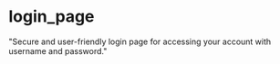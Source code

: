 # login_page
"Secure and user-friendly login page for accessing your account with username and password."
